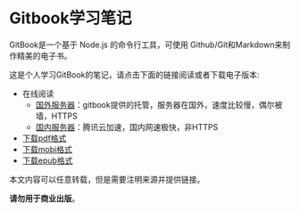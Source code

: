 # Gitbook学习笔记

GitBook是一个基于 Node.js 的命令行工具，可使用 Github/Git和Markdown来制作精美的电子书。

这是个人学习GitBook的笔记，请点击下面的链接阅读或者下载电子版本:

- 在线阅读
	- [国外服务器][gitbook]：gitbook提供的托管，服务器在国外，速度比较慢，偶尔被墙，HTTPS
	- [国内服务器][skyao]：腾讯云加速，国内网速极快，非HTTPS
- [下载pdf格式][pdf]
- [下载mobi格式][mobi]
- [下载epub格式][epub]

本文内容可以任意转载，但是需要注明来源并提供链接。

**请勿用于商业出版**。

[gitbook]: https://skyao.gitbooks.io/learning-gitbook/
[skyao]: http://skyao.io/learning-gitbook/
[pdf]: https://www.gitbook.com/download/pdf/book/skyao/learning-gitbook
[mobi]: https://www.gitbook.com/download/mobi/book/skyao/learning-gitbook
[epub]: https://www.gitbook.com/download/epub/book/skyao/learning-gitbook

